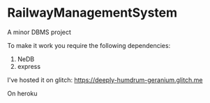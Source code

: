 # RailwayManagementSystem
A minor DBMS project

To make it work you require the following dependencies:
1) NeDB
2) express


I've hosted it on glitch:
https://deeply-humdrum-geranium.glitch.me

On heroku